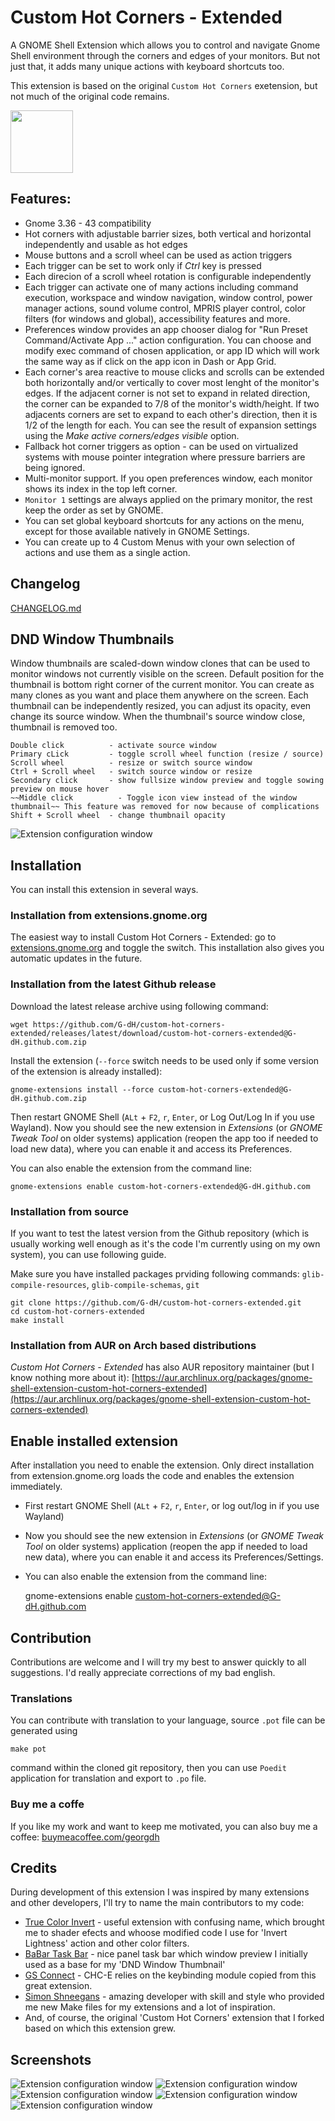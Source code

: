 # Custom Hot Corners - Extended

A GNOME Shell Extension which allows you to control and navigate Gnome Shell environment through the corners and edges of your monitors. But not just that, it adds many unique actions with keyboard shortcuts too.

This extension is based on the original `Custom Hot Corners` exetension, but not much of the original code remains.

[<img alt="" height="100" src="https://raw.githubusercontent.com/andyholmes/gnome-shell-extensions-badge/master/get-it-on-ego.svg?sanitize=true">](https://extensions.gnome.org/extension/4167/custom-hot-corners-extended/)


## Features:
- Gnome 3.36 - 43 compatibility
- Hot corners with adjustable barrier sizes, both vertical and horizontal independently and usable as hot edges
- Mouse buttons and a scroll wheel can be used as action triggers
- Each trigger can be set to work only if *Ctrl* key is pressed
- Each direcion of a scroll wheel rotation is configurable independently
- Each trigger can activate one of many actions including command execution, workspace and window navigation, window control, power manager actions, sound volume control, MPRIS player control, color filters (for windows and global), accessibility features and more.
- Preferences window provides an app chooser dialog for "Run Preset Command/Activate App ..." action configuration. You can choose and modify exec command of chosen application, or app ID which will work the same way as if click on the app icon in Dash or App Grid.
- Each corner's area reactive to mouse clicks and scrolls can be extended both horizontally and/or vertically to cover most lenght of the monitor's edges. If the adjacent corner is not set to expand in related direction, the corner can be expanded to 7/8 of the monitor's width/height. If two adjacents corners are set to expand to each other's direction, then it is 1/2 of the length for each. You can see the result of expansion settings using the *Make active corners/edges visible* option.
- Fallback hot corner triggers as option - can be used on virtualized systems with mouse pointer integration where pressure barriers are being ignored.
- Multi-monitor support. If you open preferences window, each monitor shows its index in the top left corner.
- `Monitor 1` settings are always applied on the primary monitor, the rest keep the order as set by GNOME.
- You can set global keyboard shortcuts for any actions on the menu, except for those available natively in GNOME Settings.
- You can create up to 4 Custom Menus with your own selection of actions and use them as a single action.

## Changelog

[CHANGELOG.md](CHANGELOG.md)

## DND Window Thumbnails

Window thumbnails are scaled-down window clones that can be used to monitor windows not currently visible on the screen. Default position for the thumbnail is bottom right corner of the current monitor. You can create as many clones as you want and place them anywhere on the screen. Each thumbnail can be independently resized, you can adjust its opacity, even change its source window. When the thumbnail's source window close, thumbnail is removed too.

    Double click          - activate source window
    Primary cLick         - toggle scroll wheel function (resize / source)
    Scroll wheel          - resize or switch source window
    Ctrl + Scroll wheel   - switch source window or resize
    Secondary click       - show fullsize window preview and toggle sowing preview on mouse hover
    ~~Middle click          - Toggle icon view instead of the window thumbnail~~ This feature was removed for now because of complications
    Shift + Scroll wheel  - change thumbnail opacity


![Extension configuration window](screenshot.png)


## Installation

You can install this extension in several ways.

### Installation from extensions.gnome.org

The easiest way to install Custom Hot Corners - Extended: go to [extensions.gnome.org](https://extensions.gnome.org/extension/4167/custom-hot-corners-extended/) and toggle the switch. This installation also gives you automatic updates in the future.

### Installation from the latest Github release

Download the latest release archive using following command:

    wget https://github.com/G-dH/custom-hot-corners-extended/releases/latest/download/custom-hot-corners-extended@G-dH.github.com.zip

Install the extension (`--force` switch needs to be used only if some version of the extension is already installed):

    gnome-extensions install --force custom-hot-corners-extended@G-dH.github.com.zip

Then restart GNOME Shell (`ALt` + `F2`, `r`, `Enter`, or Log Out/Log In if you use Wayland). Now you should see the new extension in *Extensions* (or *GNOME Tweak Tool* on older systems) application (reopen the app too if needed to load new data), where you can enable it and access its Preferences. 

You can also enable the extension from the command line:

    gnome-extensions enable custom-hot-corners-extended@G-dH.github.com

### Installation from source

If you want to test the latest version from the Github repository (which is usually working well enough as it's the code I'm currently using on my own system), you can use following guide.

Make sure you have installed packages prviding following commands: `glib-compile-resources`, `glib-compile-schemas`, `git`


    git clone https://github.com/G-dH/custom-hot-corners-extended.git
    cd custom-hot-corners-extended
    make install

### Installation from AUR on Arch based distributions

*Custom Hot Corners - Extended* has also AUR repository maintainer (but I know nothing more about it):
[https://aur.archlinux.org/packages/gnome-shell-extension-custom-hot-corners-extended](https://aur.archlinux.org/packages/gnome-shell-extension-custom-hot-corners-extended)

## Enable installed extension

After installation you need to enable the extension. Only direct installation from extension.gnome.org loads the code and enables the extension immediately.

- First restart GNOME Shell (`ALt` + `F2`, `r`, `Enter`, or log out/log in if you use Wayland)
- Now you should see the new extension in *Extensions* (or *GNOME Tweak Tool* on older systems) application (reopen the app if needed to load new data), where you can enable it and access its Preferences/Settings.
- You can also enable the extension from the command line:

    gnome-extensions enable custom-hot-corners-extended@G-dH.github.com


## Contribution

Contributions are welcome and I will try my best to answer quickly to all suggestions. I'd really appreciate corrections of my bad english.

### Translations

You can contribute with translation to your language, source `.pot` file can be generated using

    make pot

command within the cloned git repository, then you can use `Poedit` application for translation and export to `.po` file.

### Buy me a coffe

If you like my work and want to keep me motivated, you can also buy me a coffee:
[buymeacoffee.com/georgdh](https://buymeacoffee.com/georgdh)

## Credits

During development of this extension I was inspired by many extensions and other developers, I'll try to name the main contributors to my code:
- [True Color Invert](https://github.com/jackkenney/gnome-true-color-invert) - useful extension with confusing name, which brought me to shader efects and whoose modified code I use for 'Invert Lightness' action and other color filters.
- [BaBar Task Bar](https://github.com/fthx/babar) - nice panel task bar which window preview I initially used as a base for my 'DND Window Thumbnail'
- [GS Connect](https://github.com/GSConnect/gnome-shell-extension-gsconnect/wiki) - CHC-E relies on the keybinding module copied from this great extension.
- [Simon Shneegans](https://schneegans.github.io/) - amazing developer with skill and style who provided me new Make files for my extensions and a lot of inspiration.
- And, of course, the original 'Custom Hot Corners' extension that I forked based on which this extension grew.

## Screenshots

![Extension configuration window](screenshot0.png)
![Extension configuration window](screenshot4.png)
![Extension configuration window](screenshot1.png)
![Extension configuration window](screenshot2.png)
![Extension configuration window](screenshot3.png)